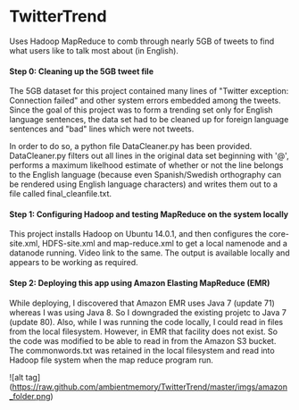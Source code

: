 # TwitterTrend
Uses Hadoop MapReduce to comb through nearly 5GB of tweets to find what users like to talk most about (in English). 

#### Step 0: Cleaning up the 5GB tweet file
The 5GB dataset for this project contained many lines of "Twitter exception: Connection failed" and other system errors embedded among the tweets. Since the goal of this project was to form a trending set only for English language sentences, the data set had to be cleaned up for foreign language sentences and "bad" lines which were not tweets. 

In order to do so, a python file DataCleaner.py has been provided. DataCleaner.py filters out all lines in the original data set beginning with '@', performs a maximum likelhood estimate of whether or not the line belongs to the English language (because even Spanish/Swedish orthography can be rendered using English language characters) and writes them out to a file called final_cleanfile.txt. 

#### Step 1: Configuring Hadoop and testing MapReduce on the system locally
This project installs Hadoop on Ubuntu 14.0.1, and then configures the core-site.xml, HDFS-site.xml and map-reduce.xml to get a local namenode and a datanode running. Video link to the same. The output is available locally and appears to be working as required. 

#### Step 2: Deploying this app using Amazon Elasting MapReduce (EMR)
While deploying, I discovered that Amazon EMR uses Java 7 (update 71) whereas I was using Java 8. So I downgraded the existing projetc to Java 7 (update 80). Also, while I was running the code locally, I could read in files from the local filesystem. However, in EMR that facility does not exist. So the code was modified to be able to read in from the Amazon S3 bucket. The commonwords.txt was retained in the local filesystem and read into Hadoop file system when the map reduce program run.

![alt tag] (https://raw.github.com/ambientmemory/TwitterTrend/master/imgs/amazon_folder.png)

